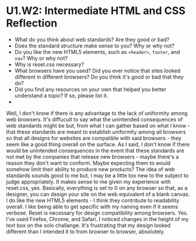 # U1.W2: Intermediate HTML and CSS Reflection

* What do you think about web standards? Are they good or bad?
* Does the standard structure make sense to you? Why or why not?
* Do you like the new HTML5 elements, such as `<header>`, `footer`, and `nav`? Why or why not?
* Why is reset.css necessary? 
* What browsers have you used? Did you ever notice that sites looked different in different browsers? Do you think it's good or bad that they do?
* Did you find any resources on your own that helped you better understand a topic? If so, please list it.
* 
Well, I don't know if there is any advantage to the lack of uniformity among web browsers. It's diffucult to say what the unintended consequences of web standards might be but, from what I can gather based on what I know - that these standards are meant to establish uniformity among all browsers so that all designs for websites are compatible with said browsers - they seem like a good thing overall on the surface. As I said, I don't know if there would be unintended consequences in the event that these standards are not met by the companies that release new browsers - maybe there's a reason they don't want to conform. Maybe expecting them to would somehow limit their ability to produce new products? The idea of web standards sounds good to me but, I may be a little too new to the subject to judge appropriately.
It makes sense to me given my experience with reset.css, yes. Basically, everything is set to 0 on any browser so that, as a designer, you can design your site on the web equivalent of a blank canvas.
I do like the new HTML5 elements - I think they contribute to readability overall. I like being able to get specific with my naming even if it seems verbose.
Reset is necessary for design compatibility among browsers.
Yes. I've used Firefox, Chrome, and Safari. I noticed changes in the height of my text box on the solo challange. It's frustrating that my design looked different than I intended it to from browser to browser, absolutely.
